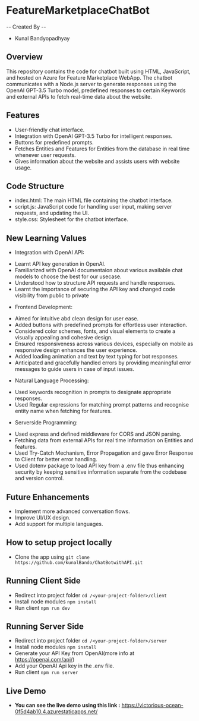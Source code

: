 # FeatureMarketplaceChatBot
-- Created By --
* Kunal Bandyopadhyay

## Overview
This repository contains the code for chatbot built using HTML, JavaScript, and hosted on Azure for Feature Marketplace WebApp. The chatbot communicates with a Node.js server to generate responses using the OpenAI GPT-3.5 Turbo model, predefined responses to certain Keywords and external APIs to fetch real-time data about the website.

## Features

- User-friendly chat interface.
- Integration with OpenAI GPT-3.5 Turbo for intelligent responses.
- Buttons for predefined prompts.
- Fetches Entities and Features for Entities from the database in real time whenever user requests.
- Gives information about the website and assists users with website usage.

## Code Structure
- index.html: The main HTML file containing the chatbot interface.
- script.js: JavaScript code for handling user input, making server requests, and updating the UI.
- style.css: Stylesheet for the chatbot interface.

## New Learning Values
* Integration with OpenAI API: 
- Learnt API key generation in OpenAI.
- Familiarized with OpenAI documentaion about various available chat models to choose the best for our usecase.
- Understood how to structure API requests and handle responses.
- Learnt the importance of securing the API key and changed code visibility from public to private

* Frontend Development: 
- Aimed for intuitive abd clean design for user ease.
- Added buttons with predefined prompts for effortless user interaction.
- Considered color schemes, fonts, and visual elements to create a visually appealing and cohesive design.
- Ensured responsiveness across various devices, especially on mobile as responsive design enhances the user experience.
- Added loading animation and text by text typing for bot responses.
- Anticipated and gracefully handled errors by providing meaningful error messages to guide users in case of input issues.

* Natural Language Processing:
- Used keywords recognition in prompts to designate appropriate responses.
- Used Regular expressions for matching prompt patterns and recognise entity name when fetching for features.

* Serverside Programming:
- Used express and defined middleware for CORS and JSON parsing.
- Fetching data from external APIs for real time information on Entities and features.
- Used Try-Catch Mechanism, Error Propagation and gave Error Response to Client for better error handling.
- Used dotenv package to load API key from a .env file thus enhancing security by keeping sensitive information separate from the codebase and version control.

## Future Enhancements
- Implement more advanced conversation flows.
- Improve UI/UX design.
- Add support for multiple languages.

## How to setup project locally
* Clone the app using ```git clone https://github.com/kunalBando/ChatBotwithAPI.git```

## Running Client Side
* Redirect into project folder ```cd /<your-project-folder>/client```
* Install node modules ```npm install```
* Run client ```npm run dev```

## Running Server Side
* Redirect into project folder ```cd /<your-project-folder>/server```
* Install node modules ```npm install```
* Generate your API Key from OpenAI(more info at https://openai.com/api/)
* Add your OpenAI Api key in the .env file.
* Run client ```npm run server```

## Live Demo
* **You can see the live demo using this link :**
https://victorious-ocean-0f5d4ab10.4.azurestaticapps.net/

